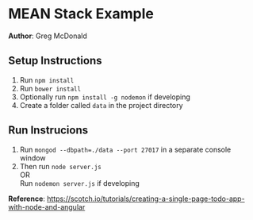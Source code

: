 # **MEAN Stack Example**
**Author**: Greg McDonald  

## Setup Instructions
1. Run `npm install` 
2. Run `bower install`  
3. Optionally run `npm install -g nodemon` if developing
4. Create a folder called `data` in the project directory

## Run Instrucions 
1. Run `mongod --dbpath=./data --port 27017` in a separate console window   
2. Then run `node server.js`  
OR  
Run `nodemon server.js` if developing

**Reference**: https://scotch.io/tutorials/creating-a-single-page-todo-app-with-node-and-angular